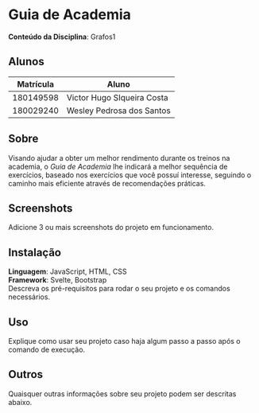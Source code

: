# Guia de Academia

**Conteúdo da Disciplina**: Grafos1<br>

## Alunos
|Matrícula | Aluno |
| -- | -- |
| 180149598  |  Victor Hugo SIqueira Costa  |
| 180029240  |  Wesley Pedrosa dos Santos  |

## Sobre 
Visando ajudar a obter um melhor rendimento durante os treinos na academia, o *Guia de Academia* lhe indicará a melhor sequência de exercícios, baseado nos exercícios que você possuí interesse, seguindo o caminho mais eficiente através de recomendações práticas.

## Screenshots
Adicione 3 ou mais screenshots do projeto em funcionamento.

## Instalação 
**Linguagem**: JavaScript, HTML, CSS<br>
**Framework**: Svelte, Bootstrap<br>
Descreva os pré-requisitos para rodar o seu projeto e os comandos necessários.

## Uso 
Explique como usar seu projeto caso haja algum passo a passo após o comando de execução.

## Outros 
Quaisquer outras informações sobre seu projeto podem ser descritas abaixo.




